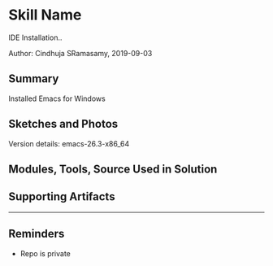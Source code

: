 #  Skill Name
IDE Installation..

Author: Cindhuja SRamasamy, 2019-09-03

## Summary
Installed Emacs for Windows 

## Sketches and Photos
Version details: emacs-26.3-x86_64

## Modules, Tools, Source Used in Solution


## Supporting Artifacts


-----

## Reminders
- Repo is private
